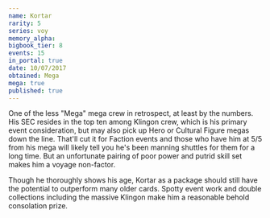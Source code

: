 ```yaml
---
name: Kortar
rarity: 5
series: voy
memory_alpha:
bigbook_tier: 8
events: 15
in_portal: true
date: 10/07/2017
obtained: Mega
mega: true
published: true
---
```


One of the less "Mega" mega crew in retrospect, at least by the numbers. His SEC resides in the top ten among Klingon crew, which is his primary event consideration, but may also pick up Hero or Cultural Figure megas down the line. That'll cut it for Faction events and those who have him at 5/5 from his mega will likely tell you he's been manning shuttles for them for a long time. But an unfortunate pairing of poor power and putrid skill set makes him a voyage non-factor.

Though he thoroughly shows his age, Kortar as a package should still have the potential to outperform many older cards. Spotty event work and double collections including the massive Klingon make him a reasonable behold consolation prize.
